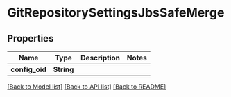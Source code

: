 # GitRepositorySettingsJbsSafeMerge

## Properties

Name | Type | Description | Notes
------------ | ------------- | ------------- | -------------
**config_oid** | **String** |  | 

[[Back to Model list]](../README.md#documentation-for-models) [[Back to API list]](../README.md#documentation-for-api-endpoints) [[Back to README]](../README.md)


